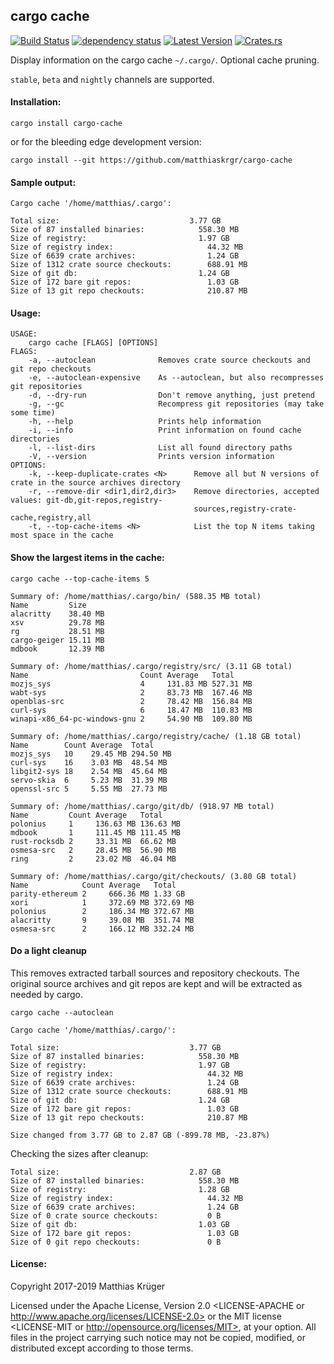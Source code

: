## cargo cache

[![Build Status](https://travis-ci.org/matthiaskrgr/cargo-cache.svg?branch=master)](https://travis-ci.org/matthiaskrgr/cargo-cache)
[![dependency status](https://deps.rs/repo/github/matthiaskrgr/cargo-cache/status.svg)](https://deps.rs/repo/github/matthiaskrgr/cargo-cache)
[![Latest Version](https://img.shields.io/crates/v/cargo-cache.svg)](https://crates.io/crates/cargo-cache)
[![Crates.rs](https://img.shields.io/badge/crates.rs-gray.svg)](https://crates.rs/crates/cargo-cache)

Display information on the cargo cache `~/.cargo/`. Optional cache pruning.

`stable`, `beta` and `nightly` channels are supported.

#### Installation:
```cargo install cargo-cache```

or for the bleeding edge development version:

```cargo install --git https://github.com/matthiaskrgr/cargo-cache```


#### Sample output:
````
Cargo cache '/home/matthias/.cargo':

Total size:                             3.77 GB
Size of 87 installed binaries:            558.30 MB
Size of registry:                         1.97 GB
Size of registry index:                     44.32 MB
Size of 6639 crate archives:                1.24 GB
Size of 1312 crate source checkouts:        688.91 MB
Size of git db:                           1.24 GB
Size of 172 bare git repos:                 1.03 GB
Size of 13 git repo checkouts:              210.87 MB
````

#### Usage:
````
USAGE:
    cargo cache [FLAGS] [OPTIONS]
FLAGS:
    -a, --autoclean              Removes crate source checkouts and git repo checkouts
    -e, --autoclean-expensive    As --autoclean, but also recompresses git repositories
    -d, --dry-run                Don't remove anything, just pretend
    -g, --gc                     Recompress git repositories (may take some time)
    -h, --help                   Prints help information
    -i, --info                   Print information on found cache directories
    -l, --list-dirs              List all found directory paths
    -V, --version                Prints version information
OPTIONS:
    -k, --keep-duplicate-crates <N>      Remove all but N versions of crate in the source archives directory
    -r, --remove-dir <dir1,dir2,dir3>    Remove directories, accepted values: git-db,git-repos,registry-
                                         sources,registry-crate-cache,registry,all
    -t, --top-cache-items <N>            List the top N items taking most space in the cache
````

#### Show the largest items in the cache:
````
cargo cache --top-cache-items 5

Summary of: /home/matthias/.cargo/bin/ (588.35 MB total)
Name         Size
alacritty    38.40 MB
xsv          29.78 MB
rg           28.51 MB
cargo-geiger 15.11 MB
mdbook       12.39 MB

Summary of: /home/matthias/.cargo/registry/src/ (3.11 GB total)
Name                         Count Average   Total
mozjs_sys                    4     131.83 MB 527.31 MB
wabt-sys                     2     83.73 MB  167.46 MB
openblas-src                 2     78.42 MB  156.84 MB
curl-sys                     6     18.47 MB  110.83 MB
winapi-x86_64-pc-windows-gnu 2     54.90 MB  109.80 MB

Summary of: /home/matthias/.cargo/registry/cache/ (1.18 GB total)
Name        Count Average  Total
mozjs_sys   10    29.45 MB 294.50 MB
curl-sys    16    3.03 MB  48.54 MB
libgit2-sys 18    2.54 MB  45.64 MB
servo-skia  6     5.23 MB  31.39 MB
openssl-src 5     5.55 MB  27.73 MB

Summary of: /home/matthias/.cargo/git/db/ (918.97 MB total)
Name         Count Average   Total
polonius     1     136.63 MB 136.63 MB
mdbook       1     111.45 MB 111.45 MB
rust-rocksdb 2     33.31 MB  66.62 MB
osmesa-src   2     28.45 MB  56.90 MB
ring         2     23.02 MB  46.04 MB

Summary of: /home/matthias/.cargo/git/checkouts/ (3.80 GB total)
Name            Count Average   Total
parity-ethereum 2     666.36 MB 1.33 GB
xori            1     372.69 MB 372.69 MB
polonius        2     186.34 MB 372.67 MB
alacritty       9     39.08 MB  351.74 MB
osmesa-src      2     166.12 MB 332.24 MB
````
#### Do a light cleanup
This removes extracted tarball sources and repository checkouts.
The original source archives and git repos are kept and will be extracted as needed by cargo.
````
cargo cache --autoclean

Cargo cache '/home/matthias/.cargo/':

Total size:                             3.77 GB
Size of 87 installed binaries:            558.30 MB
Size of registry:                         1.97 GB
Size of registry index:                     44.32 MB
Size of 6639 crate archives:                1.24 GB
Size of 1312 crate source checkouts:        688.91 MB
Size of git db:                           1.24 GB
Size of 172 bare git repos:                 1.03 GB
Size of 13 git repo checkouts:              210.87 MB

Size changed from 3.77 GB to 2.87 GB (-899.78 MB, -23.87%)
````
Checking the sizes after cleanup:
````
Total size:                             2.87 GB
Size of 87 installed binaries:            558.30 MB
Size of registry:                         1.28 GB
Size of registry index:                     44.32 MB
Size of 6639 crate archives:                1.24 GB
Size of 0 crate source checkouts:           0 B
Size of git db:                           1.03 GB
Size of 172 bare git repos:                 1.03 GB
Size of 0 git repo checkouts:               0 B
````

#### License:

Copyright 2017-2019 Matthias Krüger

Licensed under the Apache License, Version 2.0 <LICENSE-APACHE or
http://www.apache.org/licenses/LICENSE-2.0> or the MIT license
<LICENSE-MIT or http://opensource.org/licenses/MIT>, at your
option. All files in the project carrying such notice may not be
copied, modified, or distributed except according to those terms.
